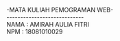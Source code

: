 -MATA KULIAH PEMOGRAMAN WEB- <br/>
----------------------------<br/>
NAMA  : AMIRAH AULIA FITRI <br/>
NPM   : 18081010029
